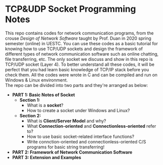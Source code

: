 # **TCP&UDP Socket Programming Notes**
This repo contains codes for network communication programs, from the crouse *Design of Network Software* taught by Prof. Duan in 2020 spring semester (online) in UESTC. You can use these codes as a basic tutorial for knowing how to use TCP/UDP sockets and design the framework of different types of network communication software such as online chatting, file transferring, etc. The only socket we discuss and show in this repo is TCP/UDP socket (Layer 4). To better understand all these codes, it will be perfect that you had learn basic knowledge of TCP/IP stack before you check them. All the codes were wrote in C and can be compiled and run on Windows & Linux environment. \
The repo can be divided into two parts and they're arranged as below:
* **PART 1: Basic Notes of Socket**
    * **Section 1:** 
      * What is a **socket**? 
      * How to create a socket under Windows and Linux?
    * **Section 2:** 
      * What is **Client/Server Model** and why? 
      * What **Connection-oriented** and **Connectionless-oriented** refer to? 
      * How to use basic socket-related interface functions?
      * Write connction-oriented and connectionless-oriented C/S programs for basic string transferring!
* **PART 2: Framework of Network Communication Software**
* **PART 3: Extension and Examples**